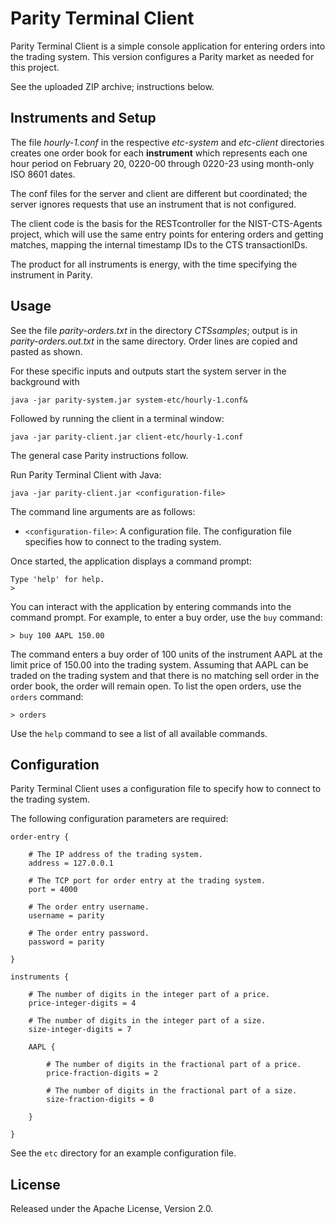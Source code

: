 # Parity Terminal Client

Parity Terminal Client is a simple console application for entering orders
into the trading system. This version configures a Parity market as needed for this project.

See the uploaded ZIP archive; instructions below.


## Instruments and Setup
The file *hourly-1.conf* in the respective *etc-system* and *etc-client* directories creates one order
book for each **instrument** which represents each one hour period on February 20, 0220-00 through 0220-23 using month-only ISO 8601 dates.

The conf files for the server and client are different but coordinated; the server ignores
requests that use an instrument that is not configured.

The client code is the basis for the RESTcontroller for the NIST-CTS-Agents project, which will use the same entry points for entering orders and getting matches, mapping the internal timestamp IDs to the
CTS transactionIDs.

The product for all instruments is energy, with the time specifying the instrument in Parity.


## Usage

See the file *parity-orders.txt* in the directory *CTSsamples*; output is in *parity-orders.out.txt* in the same directory. Order lines are copied and pasted as shown.

For these specific inputs and outputs start the system server in the background with

````
java -jar parity-system.jar system-etc/hourly-1.conf&
````

Followed by running the client in a terminal window:

````
java -jar parity-client.jar client-etc/hourly-1.conf
````

The general case Parity instructions follow.

Run Parity Terminal Client with Java:

```
java -jar parity-client.jar <configuration-file>
```

The command line arguments are as follows:

- `<configuration-file>`: A configuration file. The configuration file
  specifies how to connect to the trading system.

Once started, the application displays a command prompt:

```
Type 'help' for help.
>
```

You can interact with the application by entering commands into the command
prompt. For example, to enter a buy order, use the `buy` command:

```
> buy 100 AAPL 150.00
```

The command enters a buy order of 100 units of the instrument AAPL at the
limit price of 150.00 into the trading system. Assuming that AAPL can be
traded on the trading system and that there is no matching sell order in
the order book, the order will remain open. To list the open orders, use
the `orders` command:

```
> orders
```

Use the `help` command to see a list of all available commands.

## Configuration

Parity Terminal Client uses a configuration file to specify how to connect to
the trading system.

The following configuration parameters are required:

```
order-entry {

    # The IP address of the trading system.
    address = 127.0.0.1

    # The TCP port for order entry at the trading system.
    port = 4000

    # The order entry username.
    username = parity

    # The order entry password.
    password = parity

}

instruments {

    # The number of digits in the integer part of a price.
    price-integer-digits = 4

    # The number of digits in the integer part of a size.
    size-integer-digits = 7

    AAPL {

        # The number of digits in the fractional part of a price.
        price-fraction-digits = 2

        # The number of digits in the fractional part of a size.
        size-fraction-digits = 0

    }

}
```

See the `etc` directory for an example configuration file.

## License

Released under the Apache License, Version 2.0.

